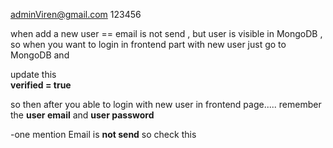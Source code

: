 adminViren@gmail.com
123456

when add a new user == email is not send  , but user is visible in MongoDB , so when you want to login in frontend part with new user just go to MongoDB and 

update  this    
**verified = true**

so then after you able to login with new user in frontend page.....
remember the **user email** and **user password**


-one mention Email is **not send** so check this 
